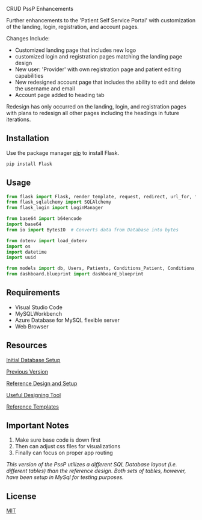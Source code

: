  CRUD PssP Enhancements

Further enhancements to the 'Patient Self Service Portal' with customization of the landing, login, registration, and account pages. 

Changes Include:
- Customized landing page that includes new logo
- customized login and registration pages matching the landing page design
- New user: 'Provider' with own registration page and patient editing capabilities
- New redesigned account page that includes the ability to edit and delete the username and email
- Account page added to heading tab

Redesign has only occurred on the landing, login, and registration pages with plans to redesign all other pages including the headings in future iterations. 

## Installation

Use the package manager [pip](https://pip.pypa.io/en/stable/) to install Flask.

```bash
pip install Flask
```

## Usage

```python
from flask import Flask, render_template, request, redirect, url_for, flash, jsonify, abort, session, send_file
from flask_sqlalchemy import SQLAlchemy
from flask_login import LoginManager

from base64 import b64encode
import base64
from io import BytesIO  # Converts data from Database into bytes

from dotenv import load_dotenv
import os
import datetime
import uuid

from models import db, Users, Patients, Conditions_Patient, Conditions, Medications_Patient, Medications, Patients_Photos
from dashboard.blueprint import dashboard_blueprint
```

## Requirements
- Visual Studio Code
- MySQLWorkbench
- Azure Database for MySQL flexible server
- Web Browser

## Resources

[Initial Database Setup](https://github.com/csanicola74/patient_portal.git)

[Previous Version](https://github.com/csanicola74/PssP.git)

[Reference Design and Setup](https://github.com/hantswilliams/HHA-504-2022.git)

[Useful Designing Tool](https://codepen.io/)

[Reference Templates](https://freefrontend.com/)

## Important Notes
1. Make sure base code is down first
2. Then can adjust css files for visualizations
3. Finally can focus on proper app routing

*This version of the PssP utilizes a different SQL Database layout (i.e. different tables) than the reference design. Both sets of tables, however, have been setup in MySql for testing purposes.*

## License

[MIT](https://choosealicense.com/licenses/mit/)
